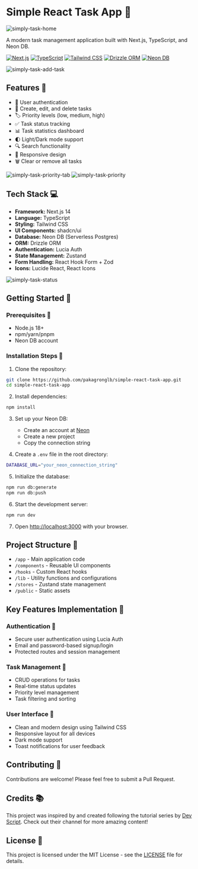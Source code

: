 # Simple React Task App 📝

![simply-task-home](./assets/simply-task-home.png)

A modern task management application built with Next.js, TypeScript, and Neon DB.

[![Next.js](https://img.shields.io/badge/Next.js-14.2-black?style=for-the-badge&logo=next.js)](https://nextjs.org/)
[![TypeScript](https://img.shields.io/badge/TypeScript-5.0-blue?style=for-the-badge&logo=typescript)](https://www.typescriptlang.org/)
[![Tailwind CSS](https://img.shields.io/badge/Tailwind_CSS-3.4-38B2AC?style=for-the-badge&logo=tailwind-css)](https://tailwindcss.com/)
[![Drizzle ORM](https://img.shields.io/badge/Drizzle_ORM-0.34-green?style=for-the-badge)](https://orm.drizzle.team/)
[![Neon DB](https://img.shields.io/badge/Neon_DB-Serverless-cyan?style=for-the-badge)](https://neon.tech/)

![simply-task-add-task](./assets/simply-task-add-task.png)

## Features 📝

- 🔐 User authentication
- 📝 Create, edit, and delete tasks
- 🏷️ Priority levels (low, medium, high)
- ✅ Task status tracking
- 📊 Task statistics dashboard
- 🌓 Light/Dark mode support
- 🔍 Search functionality
- 📱 Responsive design
- 🗑️ Clear or remove all tasks

![simply-task-priority-tab](./assets/simply-task-priority-tab.png)
![simply-task-priority](./assets/simply-task-priority.png)

## Tech Stack 💻

- **Framework:** Next.js 14
- **Language:** TypeScript
- **Styling:** Tailwind CSS
- **UI Components:** shadcn/ui
- **Database:** Neon DB (Serverless Postgres)
- **ORM:** Drizzle ORM
- **Authentication:** Lucia Auth
- **State Management:** Zustand
- **Form Handling:** React Hook Form + Zod
- **Icons:** Lucide React, React Icons

![simply-task-status](./assets/simply-task-status.png)

## Getting Started 🚀

### Prerequisites 📝

- Node.js 18+ 
- npm/yarn/pnpm
- Neon DB account

### Installation Steps 📝

1. Clone the repository:

```bash
git clone https://github.com/pakagronglb/simple-react-task-app.git
cd simple-react-task-app
```

2. Install dependencies:
```bash
npm install
```


3. Set up your Neon DB:
   - Create an account at [Neon](https://neon.tech)
   - Create a new project
   - Copy the connection string

4. Create a `.env` file in the root directory:
```bash
DATABASE_URL="your_neon_connection_string"
```

5. Initialize the database:
```bash
npm run db:generate
npm run db:push
```

6. Start the development server:
```bash
npm run dev
```

7. Open [http://localhost:3000](http://localhost:3000) with your browser.

## Project Structure 📂

- `/app` - Main application code
- `/components` - Reusable UI components
- `/hooks` - Custom React hooks
- `/lib` - Utility functions and configurations
- `/stores` - Zustand state management
- `/public` - Static assets

## Key Features Implementation 🔑

### Authentication 🔐
- Secure user authentication using Lucia Auth
- Email and password-based signup/login
- Protected routes and session management

### Task Management 📝
- CRUD operations for tasks
- Real-time status updates
- Priority level management
- Task filtering and sorting

### User Interface 🎨
- Clean and modern design using Tailwind CSS
- Responsive layout for all devices
- Dark mode support
- Toast notifications for user feedback

## Contributing 🤝

Contributions are welcome! Please feel free to submit a Pull Request.

## Credits 📚

This project was inspired by and created following the tutorial series by [Dev Script](https://www.youtube.com/@DevScript01). Check out their channel for more amazing content!

## License 📝

This project is licensed under the MIT License - see the [LICENSE](LICENSE) file for details.
